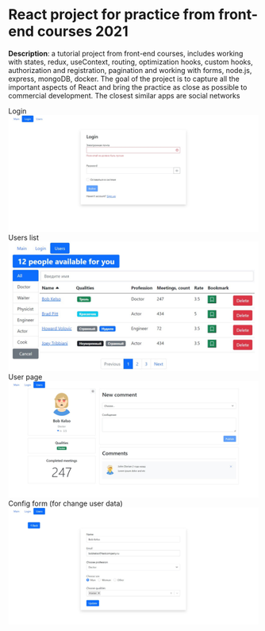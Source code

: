 # React project for practice from front-end courses 2021

**Description**: a tutorial project from front-end courses,
includes working with states, redux, useContext, routing,
optimization hooks, custom hooks, authorization and registration,
pagination and working with forms, node.js, express, mongoDB, docker.
The goal of the project is to capture all the important aspects of React 
and bring the practice as close as possible to commercial development.
The closest similar apps are social networks

Login
![accordionScreen](./public/screen0.jpg)
Users list
![accordionScreen](./public/screen1.jpg)
User page
![accordionScreen](./public/screen2.jpg)
Config form (for change user data)
![accordionScreen](./public/screen3.jpg)
